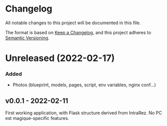 # Changelog
All notable changes to this project will be documented in this file.

The format is based on [Keep a Changelog](https://keepachangelog.com/en/1.0.0/),
and this project adheres to [Semantic Versioning](https://semver.org/spec/v2.0.0.html).


# Unreleased (2022-02-17)

### Added

  * Photos (blueprint, models, pages, script, env variables, nginx conf...)


## v0.0.1 - 2022-02-11

First working application, with Flask structure derived from IntraRez.
No PC est magique-specific features.
